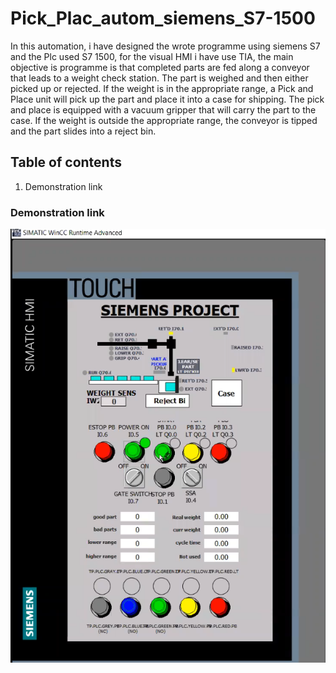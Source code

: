 # Pick_Plac_autom_siemens_S7-1500

In this automation, i have designed the wrote programme using siemens S7 and the Plc used S7 1500, for the visual HMI i have use TIA, the main objective is programme is that completed parts are fed along a conveyor that leads to a weight check station. The part is weighed and 
then either picked up or rejected. If the weight is in the 
appropriate range, a Pick and Place unit will pick up the part 
and place it into a case for shipping. The pick and place is 
equipped with a vacuum gripper that will carry the part to 
the case. If the weight is outside the appropriate range, the 
conveyor is tipped and the part slides into a reject bin.

## Table of contents
1. Demonstration link

### Demonstration link
[![youtube link](https://github.com/akshayphilip/Pick_Plac_autom_seimens_S7-1500/blob/master/Screenshot%202022-05-17%20131050.png)](https://www.youtube.com/watch?v=eO4HlRVqijs&t=6s&ab_channel=AkshayPhilip)



